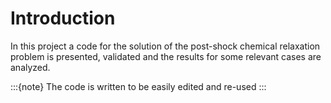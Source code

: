 # Introduction

In this project a code for the solution of the post-shock chemical relaxation problem is presented, validated and the results for some relevant cases are analyzed.

:::{note}
The code is written to be easily edited and re-used
:::
